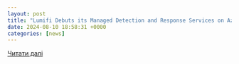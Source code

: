 ```yaml
---
layout: post
title: "Lumifi Debuts its Managed Detection and Response Services on Azure Marketplace"
date: 2024-08-10 18:58:31 +0000
categories: [news]
---
```


[Читати далі](https://www.dbta.com/Editorial/News-Flashes/Lumifi-Debuts-its-Managed-Detection-and-Response-Services-on-Azure-Marketplace-165259.aspx)
